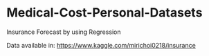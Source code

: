 # Medical-Cost-Personal-Datasets
Insurance Forecast by using Regression

Data available in:
https://www.kaggle.com/mirichoi0218/insurance
